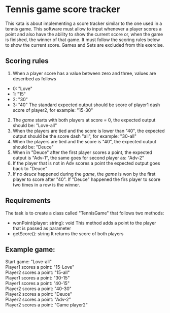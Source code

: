 # Tennis game score tracker
This kata is about implementing a score tracker similar to the one used in a tennis game.
This software must allow to input whenever a player scores a point and also have the ability to show the current score or, when the game is finished, the winner of that game.
It must follow the scoring rules below to show the current score.
Games and Sets are excluded from this exercise.

## Scoring rules

1. When a player score has a value between zero and three, values are described as follows

- 0: "Love"
- 1: "15"
- 2: "30"
- 3: "40"
The standard expected output should be score of player1 dash score of player2, for example: "15-30"


2. The *game* starts with both players at score = 0, the expected output should be: "Love-all"
3. When the players are tied and the score is lower than "40", the expected output should be the score dash "all", for example: "30-all"
4. When the players are tied and the score is "40", the expected output should be: "Deuce"
5. When in "Deuce" after the first player scores a point, the expected output is "Adv-1", the same goes for second player as: "Adv-2"
6. If the player that is not in Adv scores a point the expected output goes back to "Deuce"
7. If no *deuce* happened during the *game*, the *game* is won by the first player to score after "40". If "Deuce" happened the firs player to score two times in a row is the winner.

## Requirements

The task is to create a class called "TennisGame" that follows two methods:
- wonPoint(player: string): void
This method adds a point to the player that is passed as parameter
- getScore(): string
It returns the score of both players

## Example game:

Start game: "Love-all"  
Player1 scores a point: "15-Love"  
Player2 scores a point: "15-all"  
Player1 scores a point: "30-15"  
Player1 scores a point: "40-15"  
Player2 scores a point: "40-30"  
Player2 scores a point: "Deuce"  
Player2 scores a point: "Adv-2"  
Player2 scores a point: "Game player2"  